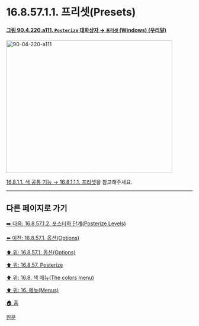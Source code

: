 # 16.8.57.1.1. 프리셋(Presets)

<a id="90-04-220-a111"></a>

#### [그림 90.4.220.a111. `Posterize` 대화상자 → `프리셋` (Windows) (우리말)](./90-04-0220-posterize.md#90-04-220-a111)
<img width="448" height="358" alt="90-04-220-a111" src="https://github.com/user-attachments/assets/568dc53c-6b19-43ef-9ddf-51afe4ac5b6d" />

[16.8.1.1. 색 공통 기능 → 16.8.1.1.1. 프리셋](./16-08-01-01-01-presets.md)을 참고해주세요.

***

## 다른 페이지로 가기

[➡️ 다음: 16.8.57.1.2. 포스터화 단계(Posterize Levels)](./16-08-57-01-02-posterize_levels.md)

[⬅️ 이전: 16.8.57.1. 옵션(Options)](./16-08-57-01-00-options.md)

[⬆️ 위: 16.8.57.1. 옵션(Options)](./16-08-57-01-00-options.md)

[⬆️ 위: 16.8.57. Posterize](./16-08-57-00-posterize.md)

[⬆️ 위: 16.8. 색 메뉴(The colors menu)](./16-08-00-the-colors-menu.md)

[⬆️ 위: 16. 메뉴(Menus)](./16-00-menus.md)

[🏠 홈](./00-home.md)

[원문](https://docs.gimp.org/2.10/ko/gimp-filter-posterize.html#idm34312)